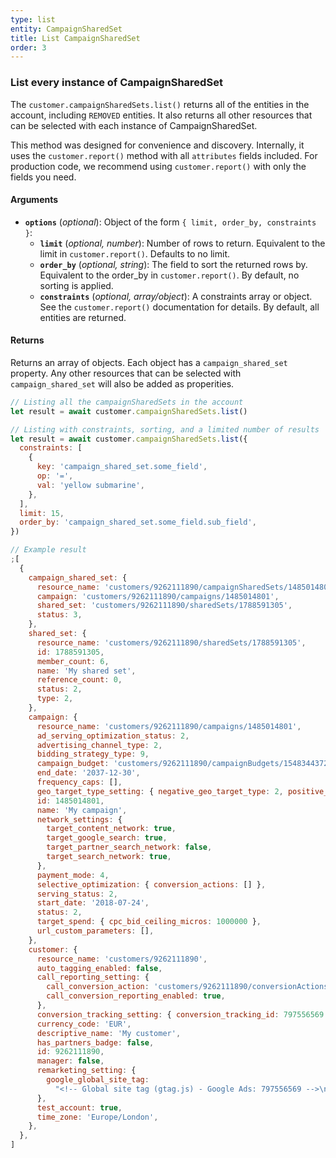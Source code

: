 ```yaml
---
type: list
entity: CampaignSharedSet
title: List CampaignSharedSet
order: 3
---
```


### List every instance of CampaignSharedSet

The `customer.campaignSharedSets.list()` returns all of the entities in the account, including `REMOVED` entities. It also returns all other resources that can be selected with each instance of CampaignSharedSet.

This method was designed for convenience and discovery. Internally, it uses the `customer.report()` method with all `attributes` fields included. For production code, we recommend using `customer.report()` with only the fields you need.

#### Arguments

- **`options`** (_optional_): Object of the form `{ limit, order_by, constraints }`:
  - **`limit`** (_optional, number_): Number of rows to return. Equivalent to the limit in `customer.report()`. Defaults to no limit.
  - **`order_by`** (_optional, string_): The field to sort the returned rows by. Equivalent to the order_by in `customer.report()`. By default, no sorting is applied.
  - **`constraints`** (_optional, array/object_): A constraints array or object. See the `customer.report()` documentation for details. By default, all entities are returned.

#### Returns

Returns an array of objects.
Each object has a `campaign_shared_set` property. Any other resources that can be selected with `campaign_shared_set` will also be added as properities.

```javascript
// Listing all the campaignSharedSets in the account
let result = await customer.campaignSharedSets.list()

// Listing with constraints, sorting, and a limited number of results
let result = await customer.campaignSharedSets.list({
  constraints: [
    {
      key: 'campaign_shared_set.some_field',
      op: '=',
      val: 'yellow submarine',
    },
  ],
  limit: 15,
  order_by: 'campaign_shared_set.some_field.sub_field',
})
```

```javascript
// Example result
;[
  {
    campaign_shared_set: {
      resource_name: 'customers/9262111890/campaignSharedSets/1485014801~1788591305',
      campaign: 'customers/9262111890/campaigns/1485014801',
      shared_set: 'customers/9262111890/sharedSets/1788591305',
      status: 3,
    },
    shared_set: {
      resource_name: 'customers/9262111890/sharedSets/1788591305',
      id: 1788591305,
      member_count: 6,
      name: 'My shared set',
      reference_count: 0,
      status: 2,
      type: 2,
    },
    campaign: {
      resource_name: 'customers/9262111890/campaigns/1485014801',
      ad_serving_optimization_status: 2,
      advertising_channel_type: 2,
      bidding_strategy_type: 9,
      campaign_budget: 'customers/9262111890/campaignBudgets/1548344372',
      end_date: '2037-12-30',
      frequency_caps: [],
      geo_target_type_setting: { negative_geo_target_type: 2, positive_geo_target_type: 2 },
      id: 1485014801,
      name: 'My campaign',
      network_settings: {
        target_content_network: true,
        target_google_search: true,
        target_partner_search_network: false,
        target_search_network: true,
      },
      payment_mode: 4,
      selective_optimization: { conversion_actions: [] },
      serving_status: 2,
      start_date: '2018-07-24',
      status: 2,
      target_spend: { cpc_bid_ceiling_micros: 1000000 },
      url_custom_parameters: [],
    },
    customer: {
      resource_name: 'customers/9262111890',
      auto_tagging_enabled: false,
      call_reporting_setting: {
        call_conversion_action: 'customers/9262111890/conversionActions/179',
        call_conversion_reporting_enabled: true,
      },
      conversion_tracking_setting: { conversion_tracking_id: 797556569 },
      currency_code: 'EUR',
      descriptive_name: 'My customer',
      has_partners_badge: false,
      id: 9262111890,
      manager: false,
      remarketing_setting: {
        google_global_site_tag:
          "<!-- Global site tag (gtag.js) - Google Ads: 797556569 -->\n<script async src=\"https://www.googletagmanager.com/gtag/js?id=AW-797556569\"></script>\n<script>\n  window.dataLayer = window.dataLayer || [];\n  function gtag(){dataLayer.push(arguments);}\n  gtag('js', new Date());\n\n  gtag('config', 'AW-797556569');\n</script>\n",
      },
      test_account: true,
      time_zone: 'Europe/London',
    },
  },
]
```

